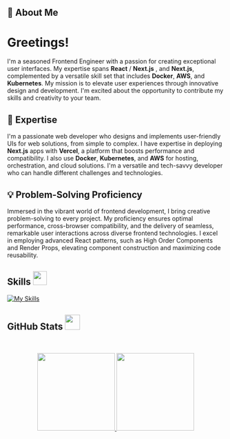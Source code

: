 ## 👋 About Me

# Greetings!

I'm a seasoned Frontend Engineer with a passion for creating exceptional user interfaces. My expertise spans **React** / **Next.js** , and **Next.js**, complemented by a versatile skill set that includes **Docker**, **AWS**, and **Kubernetes**. My mission is to elevate user experiences through innovative design and development. I'm excited about the opportunity to contribute my skills and creativity to your team.

## 🚀 Expertise

I'm a passionate web developer who designs and implements user-friendly UIs for web solutions, from simple to complex. I have expertise in deploying **Next.js** apps with **Vercel**, a platform that boosts performance and compatibility. I also use **Docker**, **Kubernetes**, and **AWS** for hosting, orchestration, and cloud solutions. I'm a versatile and tech-savvy developer who can handle different challenges and technologies.

## 💡 Problem-Solving Proficiency

Immersed in the vibrant world of frontend development, I bring creative problem-solving to every project. My proficiency ensures optimal performance, cross-browser compatibility, and the delivery of seamless, remarkable user interactions across diverse frontend technologies. I excel in employing advanced React patterns, such as High Order Components and Render Props, elevating component construction and maximizing code reusability.


<h2> Skills <img src="https://media2.giphy.com/media/QssGEmpkyEOhBCb7e1/giphy.gif?cid=ecf05e47a0n3gi1bfqntqmob8g9aid1oyj2wr3ds3mg700bl&rid=giphy.gif" width=32px></h2>

[![My Skills](https://skillicons.dev/icons?i=react,nextjs,docker,aws,tailwind,express,figma,kubernetes,vercel,netlify,nodejs,linux,github,firebase,supabase,bash,js,redux,ts,appwrite)](https://skillicons.dev)

<h2> GitHub Stats <img src="https://i.pinimg.com/originals/65/c4/f4/65c4f452571be1261e9c623f7da488ac.gif" width=35px></h2>
<br>

<p align="center">
  <a href="https://github.com/Mohsin-mw">
    <img height="180em" src="https://github-readme-stats.vercel.app/api?username=Mohsin-mw&show_icons=true&theme=algolia&count-private=true" />
    <img height="180em" src="https://github-readme-stats.vercel.app/api/top-langs/?username=Mohsin-mw&theme=algolia&layout=compact&count-private=true&hide=jupyter%20notebook" />
  </a>
</p>
<br>
